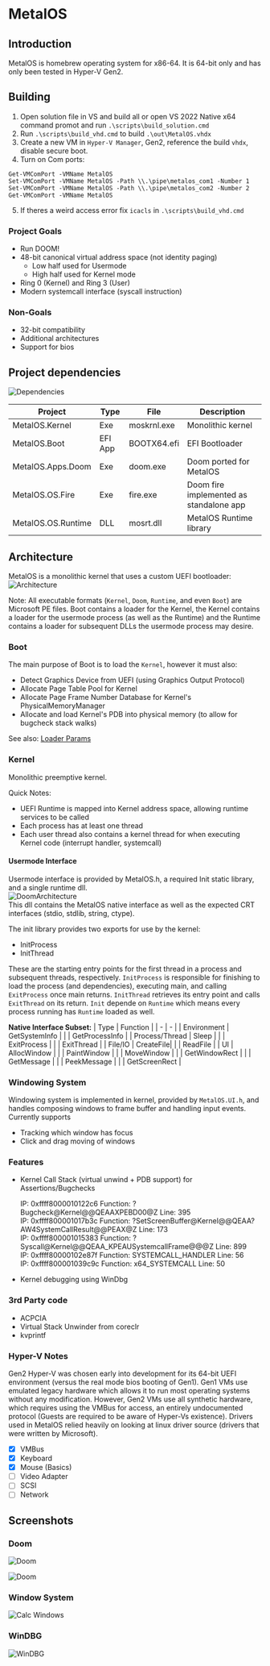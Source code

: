 # MetalOS

## Introduction
MetalOS is homebrew operating system for x86-64. It is 64-bit only and has only been tested in Hyper-V Gen2.

## Building
1. Open solution file in VS and build all or open VS 2022 Native x64 command promot and run ``.\scripts\build_solution.cmd``
2. Run ``.\scripts\build_vhd.cmd`` to build ``.\out\MetalOS.vhdx``
3. Create a new VM in ``Hyper-V Manager``, Gen2, reference the build ``vhdx``, disable secure boot.
4. Turn on Com ports:
```
Get-VMComPort -VMName MetalOS
Set-VMComPort -VMName MetalOS -Path \\.\pipe\metalos_com1 -Number 1 
Set-VMComPort -VMName MetalOS -Path \\.\pipe\metalos_com2 -Number 2 
Get-VMComPort -VMName MetalOS
```
5. If theres a weird access error fix ``icacls`` in ``.\scripts\build_vhd.cmd``


### Project Goals
* Run DOOM!
* 48-bit canonical virtual address space (not identity paging)
  * Low half used for Usermode
  * High half used for Kernel mode
* Ring 0 (Kernel) and Ring 3 (User)
* Modern systemcall interface (syscall instruction)

### Non-Goals
* 32-bit compatibility
* Additional architectures
* Support for bios

## Project dependencies
![Dependencies](_Documents/Dependencies.png)

| Project | Type | File | Description |
| - | - | - | - |
| MetalOS.Kernel | Exe | moskrnl.exe | Monolithic kernel |
| MetalOS.Boot | EFI App | BOOTX64.efi | EFI Bootloader |
| MetalOS.Apps.Doom | Exe | doom.exe |  Doom ported for MetalOS |
| MetalOS.OS.Fire | Exe | fire.exe | Doom fire implemented as standalone app |
| MetalOS.OS.Runtime | DLL | mosrt.dll | MetalOS Runtime library |

## Architecture
MetalOS is a monolithic kernel that uses a custom UEFI bootloader:  
![Architecture](_Documents/Architecture.png)

Note: All executable formats (``Kernel``, ``Doom``, ``Runtime``, and even ``Boot``) are Microsoft PE files. Boot contains a loader for the Kernel, the Kernel contains a loader for the usermode process (as well as the Runtime) and the Runtime contains a loader for subsequent DLLs the usermode process may desire.

### Boot
The main purpose of Boot is to load the ``Kernel``, however it must also:
* Detect Graphics Device from UEFI (using Graphics Output Protocol)
* Allocate Page Table Pool for Kernel
* Allocate Page Frame Number Database for Kernel's PhysicalMemoryManager
* Allocate and load Kernel's PDB into physical memory (to allow for bugcheck stack walks)

See also: [Loader Params](inc/LoaderParams.h)

### Kernel
Monolithic preemptive kernel. 

Quick Notes:
* UEFI Runtime is mapped into Kernel address space, allowing runtime services to be called
* Each process has at least one thread
* Each user thread also contains a kernel thread for when executing Kernel code (interrupt handler, systemcall)

#### Usermode Interface
Usermode interface is provided by MetalOS.h, a required Init static library, and a single runtime dll.  
![DoomArchitecture](_Documents/DoomArchitecture.png)  
This dll contains the MetalOS native interface as well as the expected CRT interfaces (stdio, stdlib, string, ctype).

The init library provides two exports for use by the kernel:
* InitProcess
* InitThread

These are the starting entry points for the first thread in a process and subsequent threads, respectively. ``InitProcess`` is responsible for finishing to load the process (and dependencies), executing main, and calling ``ExitProcess`` once main returns. ``InitThread`` retrieves its entry point and calls ``ExitThread`` on its return. ``Init`` depende on ``Runtime`` which means every process running has ``Runtime`` loaded as well.

**Native Interface Subset:**
| Type | Function |
| - | - |
| Environment | GetSystemInfo |
| | GetProcessInfo |
| Process/Thread | Sleep |
| | ExitProcess  |
| | ExitThread |
| File/IO | CreateFile|
| | ReadFile |
| UI  | AllocWindow |
| | PaintWindow |
| | MoveWindow |
| | GetWindowRect |
| | GetMessage |
| | PeekMessage |
| | GetScreenRect |

### Windowing System
Windowing system is implemented in kernel, provided by ``MetalOS.UI.h``, and handles composing windows to frame buffer and handling input events.
Currently supports
* Tracking which window has focus
* Click and drag moving of windows

### Features
* Kernel Call Stack (virtual unwind + PDB support) for Assertions/Bugchecks

    IP: 0xffff8000010122c6 Function: ?Bugcheck@Kernel@@QEAAXPEBD00@Z Line: 395  
    IP: 0xffff800001017b3c Function: ?SetScreenBuffer@Kernel@@QEAA?AW4SystemCallResult@@PEAX@Z Line: 173  
    IP: 0xffff800001015383 Function: ?Syscall@Kernel@@QEAA_KPEAUSystemcallFrame@@@Z Line: 899  
    IP: 0xffff80000102e87f Function: SYSTEMCALL_HANDLER Line: 56  
    IP: 0xffff800001039c9c Function: x64_SYSTEMCALL Line: 50  
* Kernel debugging using WinDbg

### 3rd Party code
* ACPCIA
* Virtual Stack Unwinder from coreclr
* kvprintf

### Hyper-V Notes
Gen2 Hyper-V was chosen early into development for its 64-bit UEFI environment (versus the real mode bios booting of Gen1). Gen1 VMs use emulated legacy hardware which allows it to run most operating systems without any modification. However, Gen2 VMs use all synthetic hardware, which requires using the VMBus for access, an entirely undocumented protocol (Guests are required to be aware of Hyper-Vs existence). Drivers used in MetalOS relied heavily on looking at linux driver source (drivers that were written by Microsoft).

- [x] VMBus
- [x] Keyboard
- [x] Mouse (Basics)
- [ ] Video Adapter
- [ ] SCSI
- [ ] Network

## Screenshots

### Doom
![Doom](_Screenshots/Doom2.png)

![Doom](_Screenshots/Doom3.png)

### Window System
![Calc Windows](_Screenshots/CalcWindows.png)

### WinDBG
![WinDBG](_Screenshots/WinDbgFull.png)